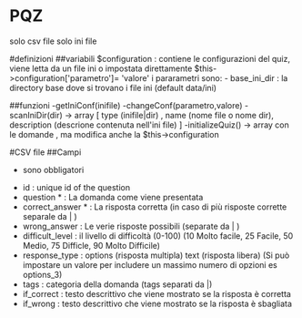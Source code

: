 PQZ
===
solo csv file
solo ini file

#definizioni 
##variabili 
$configuration : contiene le configurazioni del quiz, viene letta da un file ini o impostata direttamente $this->configuration['parametro']= 'valore'
                i pararametri sono:
                - base_ini_dir  : la directory base dove si trovano i file ini (default data/ini)

               

##funzioni
-getIniConf(inifile)
-changeConf(parametro,valore)
-scanIniDir(dir) -> array [ type (inifile|dir) , name (nome file o nome dir), description (descrione contenuta nell'ini file) ]
-initializeQuiz() -> array con le domande , ma modifica anche la $this->configuration 



#CSV file
##Campi
* sono obbligatori
- id                    : unique id of the question
- question *  			: La domanda come viene presentata
- correct_answer *		: La risposta corretta (in caso di più risposte corrette separale da | ) 
- wrong_answer			: Le verie risposte possibili (separate da | )
- difficult_level		: il livello di difficoltà (0-100) (10 Molto facile, 25 Facile, 50 Medio, 75 Difficle, 90 Molto Difficile)
- response_type			: options (risposta multipla) text (risposta libera) (Si può impostare un valore per includere un massimo numero di opzioni es options_3)
- tags					: categoria della domanda (tags separati da |)
- if_correct			: testo descrittivo che viene mostrato se la risposta è corretta
- if_wrong				: testo descrittivo che viene mostrato se la risposta è sbagliata 



